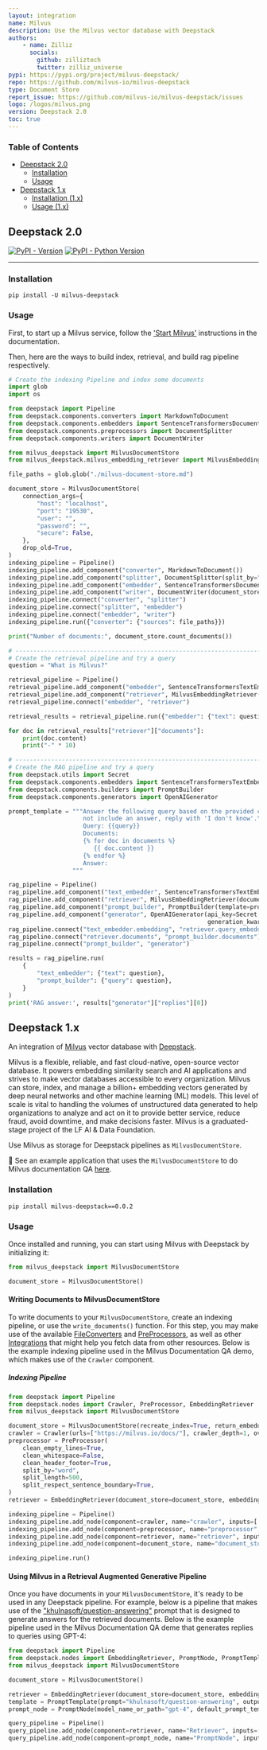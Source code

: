 ```yaml
---
layout: integration
name: Milvus
description: Use the Milvus vector database with Deepstack
authors:
    - name: Zilliz 
      socials:
        github: zilliztech
        twitter: zilliz_universe
pypi: https://pypi.org/project/milvus-deepstack/
repo: https://github.com/milvus-io/milvus-deepstack
type: Document Store
report_issue: https://github.com/milvus-io/milvus-deepstack/issues
logo: /logos/milvus.png
version: Deepstack 2.0
toc: true
---
```


### Table of Contents

- [Deepstack 2.0](#deepstack-20)
  - [Installation](#installation)
  - [Usage](#usage)
- [Deepstack 1.x](#deepstack-1x)
  - [Installation (1.x)](#installation-1x)
  - [Usage (1.x)](#usage-1x)

## Deepstack 2.0

[![PyPI - Version](https://img.shields.io/pypi/v/milvus-deepstack.svg)](https://pypi.org/project/milvus-deepstack)
[![PyPI - Python Version](https://img.shields.io/pypi/pyversions/milvus-deepstack.svg)](https://pypi.org/project/milvus-deepstack)

---

### Installation
```console
pip install -U milvus-deepstack
```

### Usage

First, to start up a Milvus service, follow the ['Start Milvus'](https://milvus.io/docs/install_standalone-docker.md#Start-Milvus) instructions in the documentation. 

Then, here are the ways to build index, retrieval, and build rag pipeline respectively.

```py
# Create the indexing Pipeline and index some documents
import glob
import os

from deepstack import Pipeline
from deepstack.components.converters import MarkdownToDocument
from deepstack.components.embedders import SentenceTransformersDocumentEmbedder, SentenceTransformersTextEmbedder
from deepstack.components.preprocessors import DocumentSplitter
from deepstack.components.writers import DocumentWriter

from milvus_deepstack import MilvusDocumentStore
from milvus_deepstack.milvus_embedding_retriever import MilvusEmbeddingRetriever

file_paths = glob.glob("./milvus-document-store.md")

document_store = MilvusDocumentStore(
    connection_args={
        "host": "localhost",
        "port": "19530",
        "user": "",
        "password": "",
        "secure": False,
    },
    drop_old=True,
)
indexing_pipeline = Pipeline()
indexing_pipeline.add_component("converter", MarkdownToDocument())
indexing_pipeline.add_component("splitter", DocumentSplitter(split_by="sentence", split_length=2))
indexing_pipeline.add_component("embedder", SentenceTransformersDocumentEmbedder())
indexing_pipeline.add_component("writer", DocumentWriter(document_store))
indexing_pipeline.connect("converter", "splitter")
indexing_pipeline.connect("splitter", "embedder")
indexing_pipeline.connect("embedder", "writer")
indexing_pipeline.run({"converter": {"sources": file_paths}})

print("Number of documents:", document_store.count_documents())

# ------------------------------------------------------------------------------------
# Create the retrieval pipeline and try a query
question = "What is Milvus?"

retrieval_pipeline = Pipeline()
retrieval_pipeline.add_component("embedder", SentenceTransformersTextEmbedder())
retrieval_pipeline.add_component("retriever", MilvusEmbeddingRetriever(document_store=document_store, top_k=3))
retrieval_pipeline.connect("embedder", "retriever")

retrieval_results = retrieval_pipeline.run({"embedder": {"text": question}})

for doc in retrieval_results["retriever"]["documents"]:
    print(doc.content)
    print("-" * 10)

# ------------------------------------------------------------------------------------
# Create the RAG pipeline and try a query
from deepstack.utils import Secret
from deepstack.components.embedders import SentenceTransformersTextEmbedder
from deepstack.components.builders import PromptBuilder
from deepstack.components.generators import OpenAIGenerator

prompt_template = """Answer the following query based on the provided context. If the context does
                     not include an answer, reply with 'I don't know'.\n
                     Query: {{query}}
                     Documents:
                     {% for doc in documents %}
                        {{ doc.content }}
                     {% endfor %}
                     Answer: 
                  """

rag_pipeline = Pipeline()
rag_pipeline.add_component("text_embedder", SentenceTransformersTextEmbedder())
rag_pipeline.add_component("retriever", MilvusEmbeddingRetriever(document_store=document_store, top_k=3))
rag_pipeline.add_component("prompt_builder", PromptBuilder(template=prompt_template))
rag_pipeline.add_component("generator", OpenAIGenerator(api_key=Secret.from_token(os.getenv("OPENAI_API_KEY")),
                                                        generation_kwargs={"temperature": 0}))
rag_pipeline.connect("text_embedder.embedding", "retriever.query_embedding")
rag_pipeline.connect("retriever.documents", "prompt_builder.documents")
rag_pipeline.connect("prompt_builder", "generator")

results = rag_pipeline.run(
    {
        "text_embedder": {"text": question},
        "prompt_builder": {"query": question},
    }
)
print('RAG answer:', results["generator"]["replies"][0])

```



## Deepstack 1.x



An integration of [Milvus](https://milvus.io/) vector database with [Deepstack](https://deepstack.khulnasoft.com/).

Milvus is a flexible, reliable, and fast cloud-native, open-source vector database. It powers embedding similarity search and AI applications and strives to make vector databases accessible to every organization. Milvus can store, index, and manage a billion+ embedding vectors generated by deep neural networks and other machine learning (ML) models. This level of scale is vital to handling the volumes of unstructured data generated to help organizations to analyze and act on it to provide better service, reduce fraud, avoid downtime, and make decisions faster.
Milvus is a graduated-stage project of the LF AI & Data Foundation.

Use Milvus as storage for Deepstack pipelines as `MilvusDocumentStore`.

🚀 See an example application that uses the `MilvusDocumentStore` to do Milvus documentation QA [here](https://github.com/TuanaCelik/milvus-documentation-qa).

### Installation

```bash
pip install milvus-deepstack==0.0.2
```

### Usage

Once installed and running, you can start using Milvus with Deepstack by initializing it: 

```python
from milvus_deepstack import MilvusDocumentStore

document_store = MilvusDocumentStore()
```

#### Writing Documents to MilvusDocumentStore

To write documents to your `MilvusDocumentStore`, create an indexing pipeline, or use the `write_documents()` function.
For this step, you may make use of the available [FileConverters](https://docs.deepstack.khulnasoft.com/v1.25/docs/file_converters) and [PreProcessors](https://docs.deepstack.khulnasoft.com/v1.25/docs/preprocessor), as well as other [Integrations](/integrations) that might help you fetch data from other resources. Below is the example indexing pipeline used in the Milvus Documentation QA demo, which makes use of the `Crawler` component.

##### Indexing Pipeline

```python
from deepstack import Pipeline
from deepstack.nodes import Crawler, PreProcessor, EmbeddingRetriever
from milvus_deepstack import MilvusDocumentStore

document_store = MilvusDocumentStore(recreate_index=True, return_embedding=True, similarity="cosine")
crawler = Crawler(urls=["https://milvus.io/docs/"], crawler_depth=1, overwrite_existing_files=True, output_dir="crawled_files")
preprocessor = PreProcessor(
    clean_empty_lines=True,
    clean_whitespace=False,
    clean_header_footer=True,
    split_by="word",
    split_length=500,
    split_respect_sentence_boundary=True,
)
retriever = EmbeddingRetriever(document_store=document_store, embedding_model="sentence-transformers/multi-qa-mpnet-base-dot-v1")

indexing_pipeline = Pipeline()
indexing_pipeline.add_node(component=crawler, name="crawler", inputs=['File'])
indexing_pipeline.add_node(component=preprocessor, name="preprocessor", inputs=['crawler'])
indexing_pipeline.add_node(component=retriever, name="retriever", inputs=['preprocessor'])
indexing_pipeline.add_node(component=document_store, name="document_store", inputs=['retriever'])

indexing_pipeline.run()
```

#### Using Milvus in a Retrieval Augmented Generative Pipeline

Once you have documents in your `MilvusDocumentStore`, it's ready to be used in any Deepstack pipeline. For example, below is a pipeline that makes use of the ["khulnasoft/question-answering"](https://prompthub.khulnasoft.com/?prompt=khulnasoft%2Fquestion-answering) prompt that is designed to generate answers for the retrieved documents. Below is the example pipeline used in the Milvus Documentation QA deme that generates replies to queries using GPT-4:

```python
from deepstack import Pipeline
from deepstack.nodes import EmbeddingRetriever, PromptNode, PromptTemplate, AnswerParser
from milvus_deepstack import MilvusDocumentStore

document_store = MilvusDocumentStore()

retriever = EmbeddingRetriever(document_store=document_store, embedding_model="sentence-transformers/multi-qa-mpnet-base-dot-v1")
template = PromptTemplate(prompt="khulnasoft/question-answering", output_parser=AnswerParser())
prompt_node = PromptNode(model_name_or_path="gpt-4", default_prompt_template=template, api_key=YOUR_OPENAI_API_KEY, max_length=200)

query_pipeline = Pipeline()
query_pipeline.add_node(component=retriever, name="Retriever", inputs=["Query"])
query_pipeline.add_node(component=prompt_node, name="PromptNode", inputs=["Retriever"])
```
